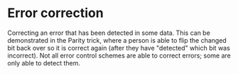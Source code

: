 # Error correction

Correcting an error that has been detected in some data.
This can be demonstrated in the Parity trick, where a person is able to flip the changed bit back over so it is correct again (after they have "detected" which bit was incorrect).
Not all error control schemes are able to correct errors; some are only able to detect them.
